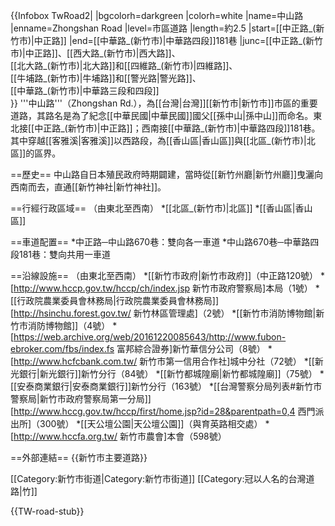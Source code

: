 {{Infobox TwRoad2|
|bgcolorh=darkgreen
|colorh=white
|name=中山路
|enname=Zhongshan Road
|level=市區道路
|length=約2.5
|start=[[中正路_(新竹市)|中正路]]
|end=[[中華路_(新竹市)|中華路四段]]181巷
|junc=[[中正路_(新竹市)|中正路]]、[[西大路_(新竹市)|西大路]]、<br/>[[北大路_(新竹市)|北大路]]和[[四維路_(新竹市)|四維路]]、<br/>[[牛埔路_(新竹市)|牛埔路]]和[[警光路|警光路]]、<br/>[[中華路_(新竹市)|中華路三段和四段]]<br/>
}}
'''中山路'''（Zhongshan Rd.），為[[台灣|台灣]][[新竹市|新竹市]]市區的重要道路，其路名是為了紀念[[中華民國|中華民國]]國父[[孫中山|孫中山]]而命名。東北接[[中正路_(新竹市)|中正路]]；西南接[[中華路_(新竹市)|中華路四段]]181巷。其中穿越[[客雅溪|客雅溪]]以西路段，為[[香山區|香山區]]與[[北區_(新竹市)|北區]]的區界。

==歷史==
中山路自日本殖民政府時期闢建，當時從[[新竹州廳|新竹州廳]]曳灑向西南而去，直通[[新竹神社|新竹神社]]。

==行經行政區域==
（由東北至西南）
*[[北區_(新竹市)|北區]]
*[[香山區|香山區]]

==車道配置==
*中正路─中山路670巷：雙向各一車道
*中山路670巷─中華路四段181巷：雙向共用一車道

==沿線設施==
（由東北至西南）
*[[新竹市政府|新竹市政府]]（中正路120號）
*[http://www.hccp.gov.tw/hccp/ch/index.jsp 新竹市政府警察局]本局（1號）
*[[行政院農業委員會林務局|行政院農業委員會林務局]][http://hsinchu.forest.gov.tw/ 新竹林區管理處]（2號）
*[[新竹市消防博物館|新竹市消防博物館]]（4號）
*[https://web.archive.org/web/20161220085643/http://www.fubon-ebroker.com/fbs/index.fs 富邦綜合證券]新竹華信分公司（8號）
*[http://www.hcfcbank.com.tw/ 新竹市第一信用合作社]城中分社（72號）
*[[新光銀行|新光銀行]]新竹分行（84號）
*[[新竹都城隍廟|新竹都城隍廟]]（75號）
*[[安泰商業銀行|安泰商業銀行]]新竹分行（163號）
*[[台灣警察分局列表#新竹市警察局|新竹市政府警察局第一分局]][http://www.hccg.gov.tw/hccp/first/home.jsp?id=28&parentpath=0,4 西門派出所]（300號）
*[[天公壇公園|天公壇公園]]（與育英路相交處）
*[http://www.hccfa.org.tw/ 新竹市農會]本會（598號）

==外部連結==
{{新竹市主要道路}}

[[Category:新竹市街道|Category:新竹市街道]]
[[Category:冠以人名的台灣道路|竹]]


{{TW-road-stub}}